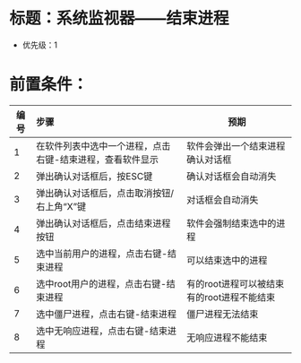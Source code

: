 # 标题：系统监视器——结束进程
* 优先级：1
# 前置条件：

| 编号 | 步骤                                                       | 预期                                    |
| ---- | :----------------------------------------------------------| --------------------------------------- |
| 1    |  在软件列表中选中一个进程，点击右键-结束进程，查看软件显示 | 软件会弹出一个结束进程确认对话框|
| 2    |  弹出确认对话框后，按ESC键                                 | 确认对话框会自动消失 |
| 3    |  弹出确认对话框后，点击取消按钮/右上角“X”键                | 对话框会自动消失  |
| 4    |   弹出确认对话框后，点击结束进程按钮                       | 软件会强制结束选中的进程 |
| 5    |   选中当前用户的进程，点击右键-结束进程                    | 可以结束选中的进程 |
| 6    | 选中root用户的进程，点击右键-结束进程                      |有的root进程可以被结束 有的root进程不能结束 |
| 7    |  选中僵尸进程，点击右键-结束进程                           | 僵尸进程无法结束 |
| 8    |  选中无响应进程，点击右键-结束进程                         | 无响应进程不能结束 |
